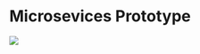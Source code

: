 # Microsevices Prototype
<img src="https://docs.google.com/drawings/d/1bXtNdvalcyY6AQht6Hb_4jAkmHgpvgRw1W9QXlHHeco/pub?w=772&amp;h=562">
